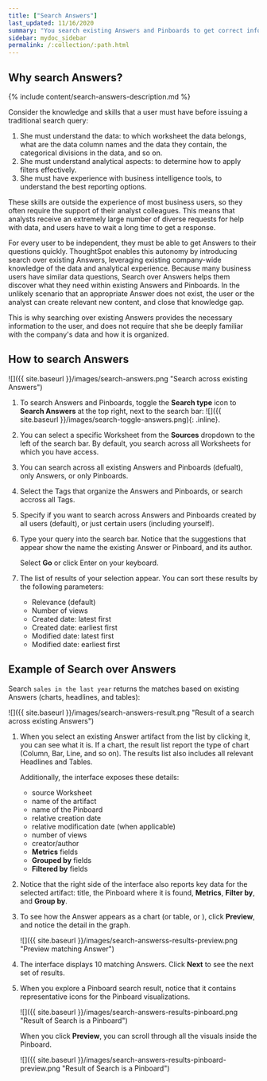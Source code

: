 ```yaml
---
title: ["Search Answers"]
last_updated: 11/16/2020
summary: "You search existing Answers and Pinboards to get correct information."
sidebar: mydoc_sidebar
permalink: /:collection/:path.html
---
```

## Why search Answers?

{% include content/search-answers-description.md %}

Consider the knowledge and skills that a user must have before issuing a traditional search query:

1. She must understand the data: to which worksheet the data belongs, what are the data column names and the data they contain, the categorical divisions in the data, and so on.
2. She must understand analytical aspects: to determine how to apply filters effectively.
3. She must have experience with business intelligence tools, to understand the best reporting options.

These skills are outside the experience of most business users, so  they often require the support of their analyst colleagues. This means that analysts receive an extremely large number of diverse requests for help with data, and users have to wait a long time to get a response.

For every user to be independent, they must be able to get Answers to their questions quickly. ThoughtSpot enables this autonomy by introducing search over existing Answers, leveraging existing company-wide knowledge of the data and analytical experience. Because many business users have similar data questions, Search over Answers helps them discover what they need within existing Answers and Pinboards. In the unlikely scenario that an appropriate Answer does not exist, the user or the analyst can create relevant new content, and close that knowledge gap.

This is why searching over existing Answers provides the necessary information to the user, and does not require that she be deeply familiar with the company's data and how it is organized.

## How to search Answers

![]({{ site.baseurl }}/images/search-answers.png "Search across existing Answers")

1. To search Answers and Pinboards, toggle the **Search type** icon to **Search Answers** at the top right, next to the search bar: ![]({{ site.baseurl }}/images/search-toggle-answers.png){: .inline}.

2. You can select a specific Worksheet from the **Sources** dropdown to the left of the search bar. By default, you search across all Worksheets for which you have access.

3. You can search across all existing Answers and Pinboards (defualt), only Answers, or only Pinboards.

4. Select the Tags that organize the Answers and Pinboards, or search accross all Tags.

5. Specify if you want to search across Answers and Pinboards created by all users (default), or just certain users (including yourself).

6. Type your query into the search bar. Notice that the suggestions that appear show the name the existing Answer or Pinboard, and its author.

   Select **Go** or click Enter on your keyboard.

7. The list of results of your selection appear. You can sort these results by the following parameters:
    - Relevance (default)
    - Number of views
    - Created date: latest first
    - Created date: earliest first
    - Modified date: latest first
    - Modified date: earliest first    

## Example of Search over Answers

Search `sales in the last year` returns the matches based on existing Answers (charts, headlines, and tables):

![]({{ site.baseurl }}/images/search-answers-result.png "Result of a search across existing Answers")

1. When you select an existing Answer artifact from the list by clicking it, you can see what it is. If a chart, the result list report the type of chart (Column, Bar, Line, and so on). The results list also includes all relevant Headlines and Tables.

   Additionally, the interface exposes these details:

   - source Worksheet
   - name of the artifact
   - name of the Pinboard
   - relative creation date
   - relative modification date (when applicable)
   - number of views
   - creator/author
   - **Metrics** fields
   - **Grouped by** fields
   - **Filtered by** fields

2. Notice that the right side of the interface also reports key data for the selected artifact: title, the Pinboard where it is found,  **Metrics**, **Filter by**, and **Group by**.

3. To see how the Answer appears as a chart (or table, or ), click **Preview**, and notice the detail in the graph.

   ![]({{ site.baseurl }}/images/search-answerss-results-preview.png "Preview matching Answer")

4. The interface displays 10 matching Answers. Click **Next** to see the next set of results.   

5. When you explore a Pinboard search result, notice that it contains representative icons for the Pinboard visualizations.

   ![]({{ site.baseurl }}/images/search-answers-results-pinboard.png "Result of Search is a Pinboard")

   When you click **Preview**, you can scroll through all the visuals inside the Pinboard.

   ![]({{ site.baseurl }}/images/search-answers-results-pinboard-preview.png "Result of Search is a Pinboard")
